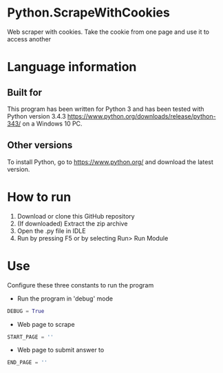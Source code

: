 # Python.ScrapeWithCookies
Web scraper with cookies. Take the cookie from one page and use it to access another 

# Language information 
## Built for
This program has been written for Python 3 and has been tested with 
Python version 3.4.3 https://www.python.org/downloads/release/python-343/ 
on a Windows 10 PC. 
## Other versions
To install Python, go to https://www.python.org/ and download the latest version. 
# How to run
1. Download or clone this GitHub repository 
2. (If downloaded) Extract the zip archive
3. Open the .py file in IDLE
4. Run by pressing F5 or by selecting Run> Run Module

# Use 
Configure these three constants to run the program 
- Run the program in 'debug' mode 
```python
DEBUG = True
```
- Web page to scrape 
```python
START_PAGE = ''
```
- Web page to submit answer to
```python
END_PAGE = ''
```
